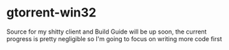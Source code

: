 gtorrent-win32
==============
Source for my shitty client and Build Guide will be up soon, the current progress is pretty negligible so I'm going to focus on writing more code first

